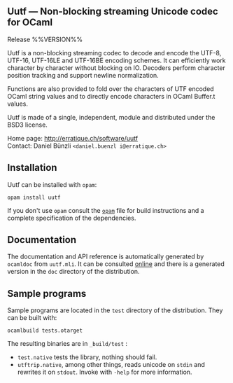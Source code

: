 Uutf — Non-blocking streaming Unicode codec for OCaml
-------------------------------------------------------------------------------
Release %%VERSION%%

Uutf is a non-blocking streaming codec to decode and encode the UTF-8,
UTF-16, UTF-16LE and UTF-16BE encoding schemes. It can efficiently
work character by character without blocking on IO. Decoders perform
character position tracking and support newline normalization.

Functions are also provided to fold over the characters of UTF encoded
OCaml string values and to directly encode characters in OCaml
Buffer.t values.

Uutf is made of a single, independent, module and distributed under
the BSD3 license.

Home page: http://erratique.ch/software/uutf  
Contact: Daniel Bünzli `<daniel.buenzl i@erratique.ch>`


## Installation

Uutf can be installed with `opam`:

    opam install uutf

If you don't use `opam` consult the [`opam`](opam) file for build
instructions and a complete specification of the dependencies.


## Documentation

The documentation and API reference is automatically generated by
`ocamldoc` from `uutf.mli`. It can be consulted [online][3] and there
is a generated version in the `doc` directory of the distribution.

[3]: http://erratique.ch/software/uutf/doc/Uutf


## Sample programs

Sample programs are located in the `test` directory of the
distribution. They can be built with:

    ocamlbuild tests.otarget

The resulting binaries are in `_build/test` :

- `test.native` tests the library, nothing should fail.
- `utftrip.native`, among other things, reads unicode on `stdin` and rewrites 
  it on `stdout`. Invoke with `-help` for more information. 
